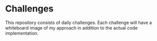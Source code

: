 # Challenges

This repository consists of daily challenges. 
Each challenge will have a whiteboard image of my approach in addition to the actual code implementation.





